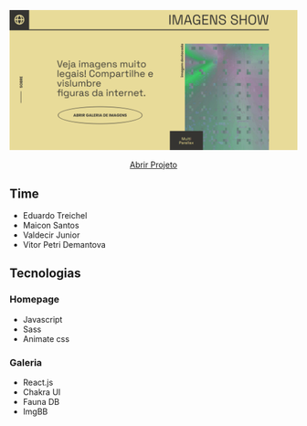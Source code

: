 </p><p align="center">
 <a href="#">
  <img src="assets/banner.png" alt="site" width="600px"/>
 </a>
</p>

<p align="center">
 <a href="https://imagens-show.ga/">
  Abrir Projeto
 </a> 
 
## Time
 - Eduardo Treichel
 - Maicon Santos
 - Valdecir Junior
 - Vitor Petri Demantova

## Tecnologias
### Homepage
  - Javascript
  - Sass
  - Animate css

### Galeria
  - React.js
  - Chakra UI
  - Fauna DB
  - ImgBB
